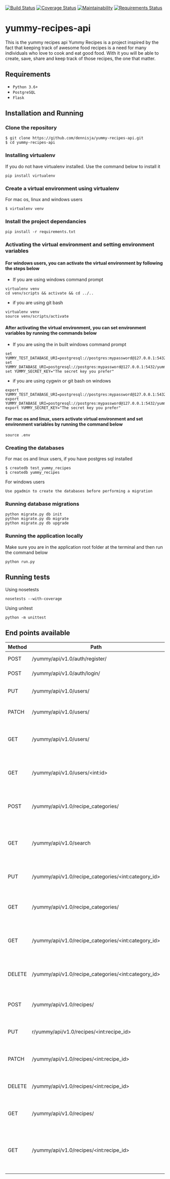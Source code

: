 [![Build Status](https://travis-ci.org/dennisja/yummy-recipes-api.svg?branch=master)](https://travis-ci.org/dennisja/yummy-recipes-api)
[![Coverage Status](https://coveralls.io/repos/github/dennisja/yummy-recipes-api/badge.svg?branch=master)](https://coveralls.io/github/dennisja/yummy-recipes-api?branch=master)
[![Maintainability](https://api.codeclimate.com/v1/badges/bef6f9c764c4a2b24ab7/maintainability)](https://codeclimate.com/github/dennisja/yummy-recipes-api/maintainability)
[![Requirements Status](https://requires.io/github/dennisja/yummy-recipes-api/requirements.svg?branch=master)](https://requires.io/github/dennisja/yummy-recipes-api/requirements/?branch=master)

# yummy-recipes-api
This is the yummy recipes api
Yummy Recipes is a project inspired by the fact that keeping track of awesome food recipes is a need for many individuals who love to cook and eat good food. With it you will be able to create, save, share and keep track of those recipes, the one that matter.

## Requirements
- `Python 3.6+`
- `PostgreSQL`
- `Flask`

## Installation and Running
### Clone the repository
```
$ git clone https://github.com/dennisja/yummy-recipes-api.git
$ cd yummy-recipes-api
```
### Installing virtualenv
If you do not have virtualenv installed. Use the command below to install it
```
pip install virtualenv
```
### Create a virtual environment using virtualenv
For mac os, linux  and windows users
```
$ virtualenv venv
```

### Install the project dependancies
```
pip install -r requirements.txt
```

### Activating the virtual environment and setting environment variables
#### For windows users, you can activate the virtual environment by following the steps below
- If you are using windows command prompt
```
virtualenv venv
cd venv/scripts && activate && cd ../..
```
- if you are using git bash
```
virtualenv venv
source venv/scripts/activate
```
#### After activating the virtual environment, you can set environment variables by running the commands below
- If you are using the in built windows command prompt
```
set YUMMY_TEST_DATABASE_URI=postgresql://postgres:mypassword@127.0.0.1:5432/test_yummy_recipes
set YUMMY_DATABASE_URI=postgresql://postgres:mypassword@127.0.0.1:5432/yummy_recipes
set YUMMY_SECRET_KEY="The secret key you prefer"
```
- if you are using cygwin or git bash on windows
```
export YUMMY_TEST_DATABASE_URI=postgresql://postgres:mypassword@127.0.0.1:5432/test_yummy_recipes
export YUMMY_DATABASE_URI=postgresql://postgres:mypassword@127.0.0.1:5432/yummy_recipes
export YUMMY_SECRET_KEY="The secret key you prefer"
```
#### For mac os and linux, users activate virtual environment and set environment variables by running the command below
```
source .env
```
### Creating the databases
For mac os and linux users, if you have postgres sql installed
```
$ createdb test_yummy_recipes
$ createdb yummy_recipes
```
For windows users
```
Use pgadmin to create the databases before performing a migration
```

### Running database migrations
```
python migrate.py db init
python migrate.py db migrate
python migrate.py db upgrade
```

### Running the application locally
Make sure you are in the application root folder at the terminal and then run the command below
```
python run.py
```

## Running tests
Using nosetests
```
nosetests --with-coverage
```
Using unitest
```
python -m unittest
```
## End points available
Method       | Path          | Role         | Access
------------ | ------------- | -------------| -------
POST |/yummy/api/v1.0/auth/register/ | Registers a user | PUBLIC
POST |/yummy/api/v1.0/auth/login/ | Log in a user | PUBLIC
PUT  |/yummy/api/v1.0/users/| Updates user details| PRIVATE
PATCH| /yummy/api/v1.0/users/| Changes user password| PRIVATE
GET| /yummy/api/v1.0/users/| Get details of all registered users| PRIVATE
GET| /yummy/api/v1.0/users/&lt;int:id&gt;| Get details of a particular user| PRIVATE
POST |/yummy/api/v1.0/recipe_categories/ | Helps user create a recipe category | PRIVATE
GET| /yummy/api/v1.0/search| search for registered users, recipes, and recipe categories| PRIVATE
PUT |/yummy/api/v1.0/recipe_categories/&lt;int:category_id&gt;| Helps a user edit existing category| PRIVATE
GET |/yummy/api/v1.0/recipe_categories/ | Used to fetch a user recipe categories | PRIVATE
GET |/yummy/api/v1.0/recipe_categories/&lt;int:category_id&gt; | Fetches recipe details of a single recipe  | PRIVATE
DELETE |/yummy/api/v1.0/recipe_categories/&lt;int:category_id&gt;| Helps a user delete a recipe category | PRIVATE
POST |/yummy/api/v1.0/recipes/ | Helps user add a new recipe | PRIVATE
PUT  |r/yummy/api/v1.0/recipes/&lt;int:recipe_id&gt; | Used to update recipe details | PRIVATE
PATCH| /yummy/api/v1.0/recipes/&lt;int:recipe_id&gt;| Helps user to publish a recipe| PRIVATE
DELETE |/yummy/api/v1.0/recipes/&lt;int:recipe_id&gt; | Helps user delete a recipe | PRIVATE
GET| /yummy/api/v1.0/recipes/| Get all recipes created by a user| PRIVATE
GET| /yummy/api/v1.0/recipes/&lt;int:recipe_id&gt; | Get details of a particular recipe created by a user| PRIVATE